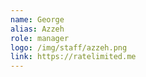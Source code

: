 ```yaml
---
name: George
alias: Azzeh
role: manager
logo: /img/staff/azzeh.png
link: https://ratelimited.me
---
```

